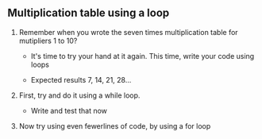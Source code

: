 

## Multiplication table using a loop

1. Remember when you wrote the seven times multiplication table for mutipliers 1 to 10?
    - It's time to try your hand at it again. This time, write your code using loops

    - Expected results 7, 14, 21, 28...
1. First, try and do it using a while loop.
    - Write and test that now


1. Now try using even fewerlines of code, by using a for loop

